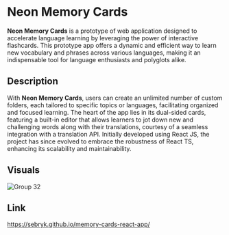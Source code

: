 # Neon Memory Cards

**Neon Memory Cards** is a prototype of web application designed to accelerate language learning by leveraging the power of interactive flashcards. This prototype app offers a dynamic and efficient way to learn new vocabulary and phrases across various languages, making it an indispensable tool for language enthusiasts and polyglots alike.

## Description

With **Neon Memory Cards**, users can create an unlimited number of custom folders, each tailored to specific topics or languages, facilitating organized and focused learning. The heart of the app lies in its dual-sided cards, featuring a built-in editor that allows learners to jot down new and challenging words along with their translations, courtesy of a seamless integration with a translation API. Initially developed using React JS, the project has since evolved to embrace the robustness of React TS, enhancing its scalability and maintainability.

## Visuals
![Group 32](https://github.com/sebryk/memory-cards-react-app/assets/106953297/75a91667-b5ac-497c-a47e-e2fb10b57acf)



## Link

https://sebryk.github.io/memory-cards-react-app/
